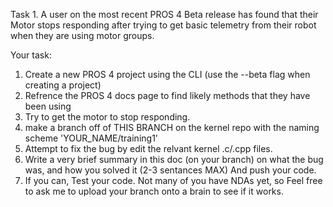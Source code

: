 Task 1. 
A user on the most recent PROS 4 Beta release has found that their Motor stops responding after trying to get basic telemetry from their robot when they are using motor groups.

Your task: 

1. Create a new PROS 4 project using the CLI (use the --beta flag when creating a project)
2. Refrence the PROS 4 docs page to find likely methods that they have been using
3. Try to get the motor to stop responding. 
4. make a branch off of THIS BRANCH on the kernel repo with the naming scheme 'YOUR_NAME/training1'
5. Attempt to fix the bug by edit the relvant kernel .c/.cpp files.
6. Write a very brief summary in this doc (on your branch) on what the bug was, and how you solved it (2-3 sentances MAX) And push your code. 
7. If you can, Test your code. Not many of you have NDAs yet, so Feel free to ask me to upload your branch onto a brain to see if it works.
